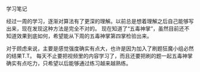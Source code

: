 学习笔记

  经过一周的学习，逐渐对算法有了更深的理解。以前总是想着理解之后自己能够写出来，现在发现这种方法是完全不对的。
  现在知道了“五毒神掌”，虽然目前还不知道效果到底如何，希望能从下周的五毒神掌第四掌检验出来。

  对于顾虑来说，主要是感觉强度确实有点大，也许是因为加入了刷题狂魔小组必然的结果T.T。
  每天不止要把视频里的内容学习了，而且还要把刷的题一起五毒神掌确实有点吃力，只希望以后能够通过练习越来越熟练。
  